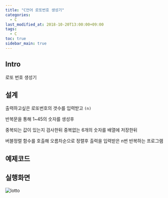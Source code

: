```yaml
---
title: "C언어 로또번호 생성기"
categories: 
  - C
last_modified_at: 2018-10-20T13:00:00+09:00
tags: 
  - C
toc: true
sidebar_main: true
---
```


## Intro

로또 번호 생성기


## 설계

출력하고싶은 로또번호의 갯수를 입력받고 ``(n)``

반복문을 통해 1~45의 숫자를 생성후

중복되는 값이 있는지 검사한뒤 중복없는 6개의 숫자를 배열에 저장한뒤 

버블정렬 함수를 호출해 오름차순으로 정렬후 출력을 입력받은 n번 반복하는 프로그램


## 예제코드

<script src="https://gist.github.com/lesslate/8fcfc2330a55952ccd23f237369a1ba2.js"></script>

## 실행화면

![lotto](https://github.com/lesslate/blog/blob/master/assets/img/Clotoo.png?raw=true)